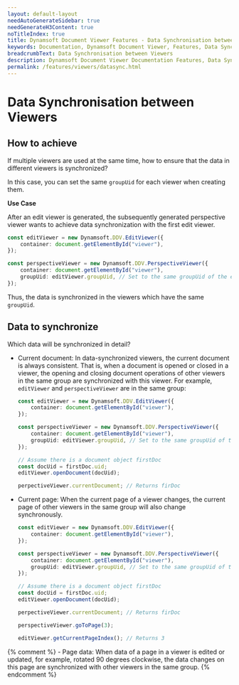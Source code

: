 ```yaml
---
layout: default-layout
needAutoGenerateSidebar: true
needGenerateH3Content: true
noTitleIndex: true
title: Dynamsoft Document Viewer Features - Data Synchronisation between Viewers
keywords: Documentation, Dynamsoft Document Viewer, Features, Data Synchronisation between Viewers
breadcrumbText: Data Synchronisation between Viewers
description: Dynamsoft Document Viewer Documentation Features, Data Synchronisation between Viewers
permalink: /features/viewers/datasync.html
---
```


# Data Synchronisation between Viewers

## How to achieve

If multiple viewers are used at the same time, how to ensure that the data in different viewers is synchronized? 

In this case, you can set the same `groupUid` for each viewer when creating them. 

**Use Case**

After an edit viewer is generated, the subsequently generated perspective viewer wants to achieve data synchronization with the first edit viewer.

```typescript
const editViewer = new Dynamsoft.DDV.EditViewer({
    container: document.getElementById("viewer"),
});

const perspectiveViewer = new Dynamsoft.DDV.PerspectiveViewer({
    container: document.getElementById("viewer"),
    groupUid: editViewer.groupUid, // Set to the same groupUid of the edit viewer
});
```

Thus, the data is synchronized in the viewers which have the same `groupUid`.

## Data to synchronize

Which data will be synchronized in detail?

- Current document: In data-synchronized viewers, the current document is always consistent. That is, when a document is opened or closed in a viewer, the opening and closing document operations of other viewers in the same group are synchronized with this viewer. For example, `editViewer` and `perspectiveViewer` are in the same group:

    ```typescript
    const editViewer = new Dynamsoft.DDV.EditViewer({
        container: document.getElementById("viewer"),
    });

    const perspectiveViewer = new Dynamsoft.DDV.PerspectiveViewer({
        container: document.getElementById("viewer"),
        groupUid: editViewer.groupUid, // Set to the same groupUid of the edit viewer
    });

    // Assume there is a document object firstDoc
    const docUid = firstDoc.uid;
    editViewer.openDocument(docUid);

    perpectiveViewer.currentDocument; // Returns firDoc
    ```

- Current page: When the current page of a viewer changes, the current page of other viewers in the same group will also change synchronously.

    ```typescript
    const editViewer = new Dynamsoft.DDV.EditViewer({
        container: document.getElementById("viewer"),
    });

    const perspectiveViewer = new Dynamsoft.DDV.PerspectiveViewer({
        container: document.getElementById("viewer"),
        groupUid: editViewer.groupUid, // Set to the same groupUid of the edit viewer
    });

    // Assume there is a document object firstDoc
    const docUid = firstDoc.uid;
    editViewer.openDocument(docUid);

    perpectiveViewer.currentDocument; // Returns firDoc

    perspectiveViewer.goToPage(3);

    editViewer.getCurrentPageIndex(); // Returns 3
    ```

{% comment %} - Page data: When data of a page in a viewer is edited or updated, for example, rotated 90 degrees clockwise, the data changes on this page are synchronized with other viewers in the same group. {% endcomment %}
